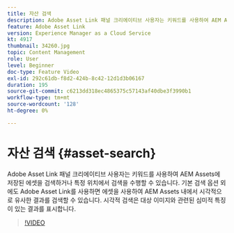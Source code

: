 ```yaml
---
title: 자산 검색
description: Adobe Asset Link 패널 크리에이티브 사용자는 키워드를 사용하여 AEM Assets에 저장된 에셋을 검색하거나 특정 위치에서 검색을 수행할 수 있습니다. 기본 검색 옵션 외에도 Adobe Asset Link를 사용하면 에셋을 사용하여 AEM Assets 내에서 시각적으로 유사한 결과를 검색할 수 있습니다. 시각적 검색은 대상 이미지와 관련된 심미적 특징이 있는 결과를 표시합니다.
feature: Adobe Asset Link
version: Experience Manager as a Cloud Service
kt: 4917
thumbnail: 34260.jpg
topic: Content Management
role: User
level: Beginner
doc-type: Feature Video
exl-id: 292c61db-f8d2-424b-8c42-12d1d3b06167
duration: 195
source-git-commit: c6213dd318ec4865375c57143af40dbe3f3990b1
workflow-type: tm+mt
source-wordcount: '128'
ht-degree: 0%

---
```


# 자산 검색 {#asset-search}

Adobe Asset Link 패널 크리에이티브 사용자는 키워드를 사용하여 AEM Assets에 저장된 에셋을 검색하거나 특정 위치에서 검색을 수행할 수 있습니다. 기본 검색 옵션 외에도 Adobe Asset Link를 사용하면 에셋을 사용하여 AEM Assets 내에서 시각적으로 유사한 결과를 검색할 수 있습니다. 시각적 검색은 대상 이미지와 관련된 심미적 특징이 있는 결과를 표시합니다.

>[!VIDEO](https://video.tv.adobe.com/v/34260?quality=12&learn=on)
